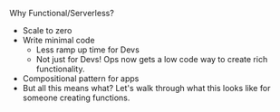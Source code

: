 Why Functional/Serverless?
- Scale to zero
- Write minimal code
  - Less ramp up time for Devs
  - Not just for Devs!  Ops now gets a low code way to create rich functionality.
-  Compositional pattern for apps
- But all this means what?  Let's walk through what this looks like for someone creating functions.
